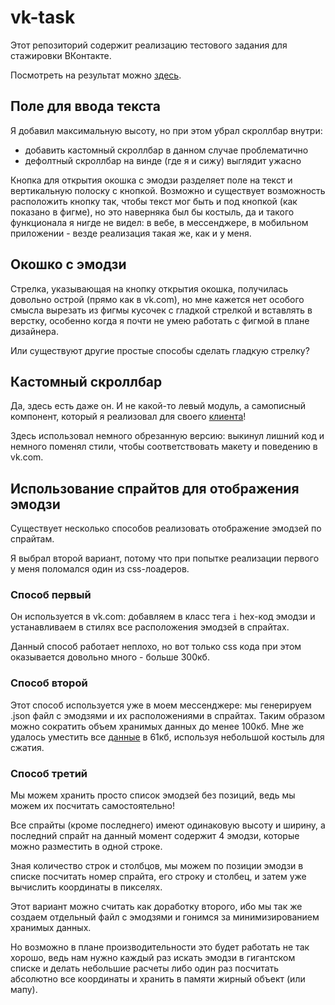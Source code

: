 # vk-task

Этот репозиторий содержит реализацию тестового задания для стажировки ВКонтакте.

Посмотреть на результат можно [здесь](https://danyadev.github.io/vk-task/).

## Поле для ввода текста

Я добавил максимальную высоту, но при этом убрал скроллбар внутри:
- добавить кастомный скроллбар в данном случае проблематично
- дефолтный скроллбар на винде (где я и сижу) выглядит ужасно

Кнопка для открытия окошка с эмодзи разделяет поле на текст и вертикальную полоску с кнопкой.
Возможно и существует возможность расположить кнопку так, чтобы текст мог быть и под кнопкой
(как показано в фигме), но это наверняка был бы костыль, да и такого функционала я нигде не видел:
в вебе, в мессенджере, в мобильном приложении - везде реализация такая же, как и у меня.

## Окошко с эмодзи

Стрелка, указывающая на кнопку открытия окошка, получилась довольно острой (прямо как в vk.com),
но мне кажется нет особого смысла вырезать из фигмы кусочек с гладкой стрелкой и вставлять
в верстку, особенно когда я почти не умею работать с фигмой в плане дизайнера.

Или существуют другие простые способы сделать гладкую стрелку?

## Кастомный скроллбар

Да, здесь есть даже он. И не какой-то левый модуль, а самописный компонент, который я
реализовал для своего [клиента](https://github.com/danyadev/vk-desktop)!

Здесь использовал немного обрезанную версию: выкинул лишний код и немного поменял стили,
чтобы соответствовать макету и поведению в vk.com.

## Использование спрайтов для отображения эмодзи

Существует несколько способов реализовать отображение эмодзей по спрайтам.

Я выбрал второй вариант, потому что при попытке реализации первого у меня поломался
один из css-лоадеров.

### Способ первый

Он используется в vk.com: добавляем в класс тега `i` hex-код эмодзи и устанавливаем
в стилях все расположения эмодзей в спрайтах.

Данный способ работает неплохо, но вот только css кода при этом оказывается довольно
много - больше 300кб.

### Способ второй

Этот способ используется уже в моем мессенджере: мы генерируем .json файл с
эмодзями и их расположениями в спрайтах. Таким образом можно сократить объем хранимых
данных до менее 100кб. Мне же удалось уместить все
[данные](https://github.com/danyadev/vk-desktop/blob/master/src/js/json/localEmoji.json)
в 61кб, используя небольшой костыль для сжатия.

### Способ третий

Мы можем хранить просто список эмодзей без позиций, ведь мы можем их посчитать самостоятельно!

Все спрайты (кроме последнего) имеют одинаковую высоту и ширину, а последний спрайт на данный
момент содержит 4 эмодзи, которые можно разместить в одной строке.

Зная количество строк и столбцов, мы можем по позиции эмодзи в списке посчитать
номер спрайта, его строку и столбец, и затем уже вычислить координаты в пикселях.

Этот вариант можно считать как доработку второго, ибо мы так же создаем отдельный файл
с эмодзями и гонимся за минимизированием хранимых данных.

Но возможно в плане производительности это будет работать не так хорошо,
ведь нам нужно каждый раз искать эмодзи в гигантском списке и делать небольшие расчеты
либо один раз посчитать абсолютно все координаты и хранить в памяти жирный объект (или мапу).
